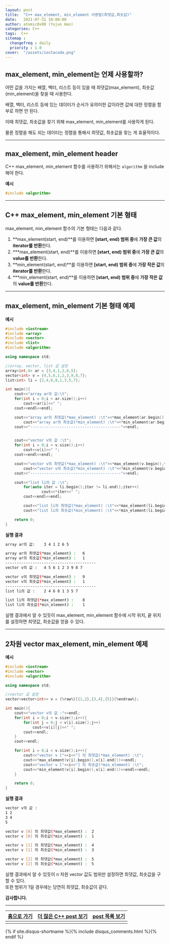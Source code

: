 ```yaml
---
layout: post
title:  "C++ max_element, min_element 사용법(최댓값,최솟값)"
date:   2021-07-31 10:00:00
author: atomic0x90 (Yujun Han)
categories: C++
tags:  C++
sitemap :
  changefreq : daily
  priority : 1.0
cover:  "/assets/instacode.png"
---
```


## max_element, min_element는 언제 사용할까?

어떤 값을 가지는 배열, 벡터, 리스트 등이 있을 때 최댓값(max\_element), 최솟값(min\_element)을 찾을 때 사용한다.

배열, 벡터, 리스트 등에 있는 데이터가 순서가 유의미한 값이라면 값에 대한 정렬을 함부로 하면 안 된다.

이때 최댓값, 최솟값을 찾기 위해 max\_element, min\_element를 사용하게 된다.

물론 정렬을 해도 되는 데이터는 정렬을 통해서 최댓값, 최솟값을 찾는 게 효율적이다.

---

## max_element, min_element header

C++ max\_element, min\_element 함수를 사용하기 위해서는 `algorithm` 을 include 해야 한다.

**예시**
```cpp
#include <algorithm>
```

---

## C++ max_element, min_element 기본 형태

max\_element, min\_element 함수의 기본 형태는 다음과 같다.

1. **max_element(start, end)**를 이용하면 **\[start, end) 범위 중**에 **가장 큰 값**의 **iterator를 반환**한다.
1. **\*max_element(start, end)**를 이용하면 **\[start, end) 범위 중**에 **가장 큰 값**의 **value를 반환**한다.
1. **min_element(start, end)**를 이용하면 **\[start, end) 범위 중**에 **가장 작은 값**의 **iterator를 반환**한다.
1. **\*min_element(start, end)**를 이용하면 **\[start, end) 범위 중**에 **가장 작은 값**의 **value를 반환**한다.


---

## max_element, min_element 기본 형태 예제

**예시**
```cpp
#include <iostream>
#include <array>
#include <vector>
#include <list>
#include <algorithm>

using namespace std;

//array, vector, list 값 설정
array<int,6> ar = {3,4,1,2,6,5};
vector<int> v = {4,5,6,1,2,3,9,8,7};
list<int> li = {2,4,6,8,1,3,5,7};

int main(){
	cout<<"array ar의 값:\t";
	for(int i = 0;i < ar.size();i++)
		cout<<ar[i]<<" ";
	cout<<endl<<endl;

	cout<<"array ar의 최댓값(*max_element) :\t"<<*max_element(ar.begin(),ar.end())<<endl;
        cout<<"array ar의 최솟값(*min_element) :\t"<<*min_element(ar.begin(),ar.end())<<endl;
	cout<<"----------------------------------------"<<endl;


	cout<<"vector v의 값 :\t";
	for(int i = 0;i < v.size();i++)
		cout<<v[i]<<" ";
	cout<<endl<<endl;

	cout<<"vector v의 최댓값(*max_element) :\t"<<*max_element(v.begin(),v.end())<<endl;
        cout<<"vector v의 최솟값(*min_element) :\t"<<*min_element(v.begin(),v.end())<<endl;
	cout<<"----------------------------------------"<<endl;

	cout<<"list li의 값 :\t";
        for(auto iter = li.begin();iter != li.end();iter++)
                cout<<*iter<<" ";
        cout<<endl<<endl;

        cout<<"list li의 최댓값(*max_element) :\t"<<*max_element(li.begin(),li.end())<<endl;
        cout<<"list li의 최솟값(*min_element) :\t"<<*min_element(li.begin(),li.end())<<endl;

	return 0;
}
```

**실행 결과**
```bash
array ar의 값:	3 4 1 2 6 5 

array ar의 최댓값(*max_element) :	6
array ar의 최솟값(*min_element) :	1
----------------------------------------
vector v의 값 :	4 5 6 1 2 3 9 8 7 

vector v의 최댓값(*max_element) :	9
vector v의 최솟값(*min_element) :	1
----------------------------------------
list li의 값 :	2 4 6 8 1 3 5 7 

list li의 최댓값(*max_element) :	8
list li의 최솟값(*min_element) :	1
```

실행 결과에서 알 수 있듯이 max\_element, min\_element 함수에 시작 위치, 끝 위치를 설정하면 최댓값, 최솟값을 얻을 수 있다.

---

## 2차원 vector max_element, min_element 예제

**예시**

```cpp
#include <iostream>
#include <vector>
#include <algorithm>

using namespace std;

//vector 값 설정
vector<vector<int>> v = {%raw%}{{1,2},{3,4},{5}}{%endraw%};

int main(){
	cout<<"vector v의 값 :"<<endl;
	for(int i = 0;i < v.size();i++){
		for(int j = 0;j < v[i].size();j++)
			cout<<v[i][j]<<" ";
		cout<<endl;
	}
	cout<<endl;

	for(int i = 0;i < v.size();i++){
		cout<<"vector v ["<<i<<"] 의 최댓값(*max_element) :\t";
		cout<<*max_element(v[i].begin(),v[i].end())<<endl;
		cout<<"vector v ["<<i<<"] 의 최솟값(*min_element) :\t";
		cout<<*min_element(v[i].begin(),v[i].end())<<endl<<endl;
	}

	return 0;
}
```

**실행 결과**
```bash
vector v의 값 :
1 2 
3 4 
5 

vector v [0] 의 최댓값(*max_element) :	2
vector v [0] 의 최솟값(*min_element) :	1

vector v [1] 의 최댓값(*max_element) :	4
vector v [1] 의 최솟값(*min_element) :	3

vector v [2] 의 최댓값(*max_element) :	5
vector v [2] 의 최솟값(*min_element) :	5

```

실행 결과에서 알 수 있듯이 n 차원 vector 값도 범위만 설정하면 최댓값, 최솟값을 구할 수 있다.  
또한 범위가 1일 경우에는 당연히 최댓값, 최솟값이 같다.

**감사합니다.**


---


[홈으로 가기][01]        |[더 많은 C++ post 보기][03]             |[post 목록 보기][02]
:------:                |:------:                               |:------:
                        |                                       |


[01]: https://atomic0x90.github.io/ "home"
[02]: https://atomic0x90.github.io/posts/ "posts"
[03]: https://atomic0x90.github.io/posts/#C++ "C++ post"

{% if site.disqus-shortname %}{% include disqus_comments.html %}{% endif %}



